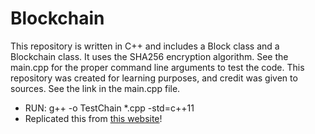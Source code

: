 # Blockchain
This repository is written in C++ and includes a Block class and a Blockchain class. It uses the SHA256 encryption algorithm. See the main.cpp for the proper command line arguments to test the code. This repository was created for learning purposes, and credit was given to sources. See the link in the main.cpp file.

* RUN: g++ -o TestChain *.cpp -std=c++11
* Replicated this from [this website](https://davenash.com/2017/10/build-a-blockchain-with-c)!

